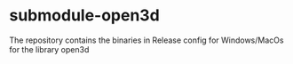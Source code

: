 # submodule-open3d
The repository contains the binaries in Release config for Windows/MacOs for the library open3d
